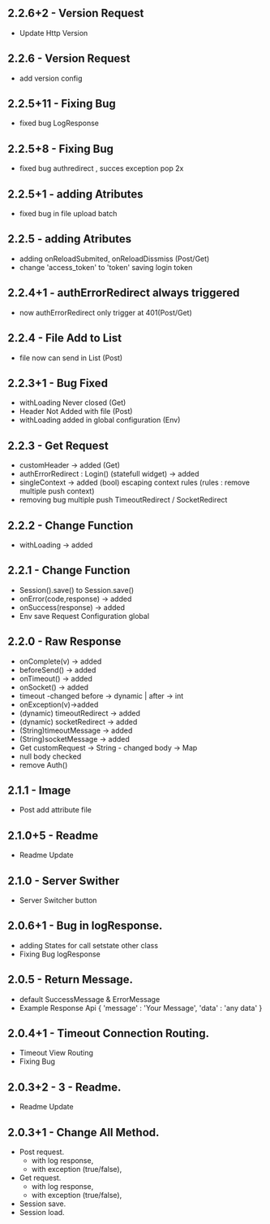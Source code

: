 ## 2.2.6+2 - Version Request
* Update Http Version

## 2.2.6 - Version Request
* add version config

## 2.2.5+11 - Fixing Bug
* fixed bug LogResponse

## 2.2.5+8 - Fixing Bug
* fixed bug authredirect , succes exception pop 2x
## 2.2.5+1 - adding Atributes
* fixed bug in file upload batch

## 2.2.5 - adding Atributes
* adding onReloadSubmited, onReloadDissmiss (Post/Get)
* change 'access_token' to 'token' saving login token

## 2.2.4+1 - authErrorRedirect always triggered
* now authErrorRedirect only trigger at 401(Post/Get)

## 2.2.4 - File Add to List
* file now can send in List (Post)

## 2.2.3+1 - Bug Fixed
* withLoading Never closed (Get)
* Header Not Added with file (Post)
* withLoading added in global configuration (Env)

## 2.2.3 - Get Request
* customHeader -> added (Get)
* authErrorRedirect : Login() (statefull widget) -> added 
* singleContext -> added (bool) escaping context rules (rules : remove multiple push context)
* removing bug multiple push TimeoutRedirect / SocketRedirect  


## 2.2.2 - Change Function
* withLoading -> added

## 2.2.1 - Change Function
* Session().save() to Session.save()
* onError(code,response) -> added
* onSuccess(response) -> added
* Env save Request Configuration global 

## 2.2.0 - Raw Response
* onComplete(v) -> added
* beforeSend() -> added
* onTimeout() -> added
* onSocket() -> added
* timeout -changed before -> dynamic | after -> int 
* onException(v)->added 
* (dynamic) timeoutRedirect -> added
* (dynamic) socketRedirect -> added
* (String)timeoutMessage -> added
* (String)socketMessage -> added
* Get customRequest -> String - changed body -> Map
* null body checked
* remove Auth()

## 2.1.1 - Image
* Post add attribute file

## 2.1.0+5 - Readme
* Readme Update
## 2.1.0 - Server Swither
* Server Switcher button

## 2.0.6+1 - Bug in logResponse.

* adding States for call setstate other class
* Fixing Bug logResponse

## 2.0.5 - Return Message.

* default SuccessMessage & ErrorMessage
* Example Response Api {
    'message' : 'Your Message', 
    'data' : 'any data'
}

## 2.0.4+1 - Timeout Connection Routing.

* Timeout View Routing
* Fixing Bug

## 2.0.3+2 - 3 - Readme.

* Readme Update

## 2.0.3+1 - Change All Method.

* Post request.
    * with log response,
    * with exception (true/false),
* Get request.
    * with log response,
    * with exception (true/false),
* Session save.
* Session load.
